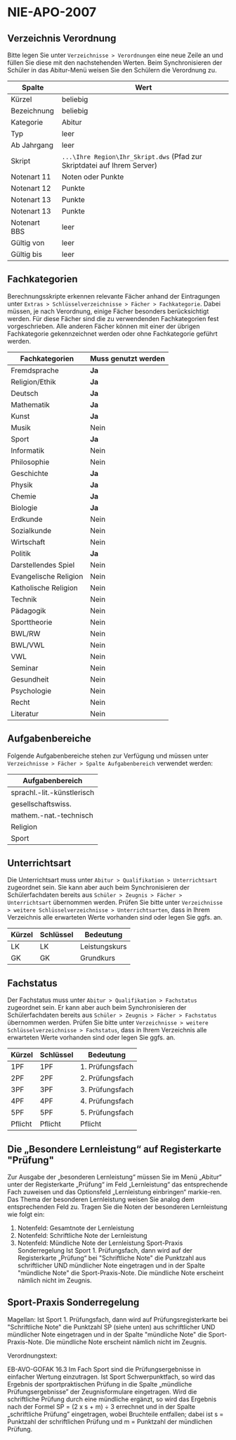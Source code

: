 # NIE-APO-2007

## Verzeichnis Verordnung

Bitte legen Sie unter ```Verzeichnisse > Verordnungen``` eine neue Zeile an und füllen Sie diese mit den nachstehenden Werten. Beim Synchronisieren der Schüler in das Abitur-Menü weisen Sie den Schülern die Verordnung zu.

|Spalte|Wert|
|--|--|
|Kürzel|beliebig|
|Bezeichnung|beliebig|
|Kategorie|Abitur|
|Typ|leer|
|Ab Jahrgang|leer|
|Skript|```...\Ihre Region\Ihr_Skript.dws``` (Pfad zur Skriptdatei auf Ihrem Server)|
|Notenart 11|Noten oder Punkte|
|Notenart 12|Punkte|
|Notenart 13|Punkte|
|Notenart 13|Punkte|
|Notenart BBS|leer|
|Gültig von |leer|
|Gültig bis|leer|

## Fachkategorien

Berechnungsskripte erkennen relevante Fächer anhand der Eintragungen unter `Extras > Schlüsselverzeichnisse > Fächer > Fachkategorie`. 
Dabei müssen, je nach Verordnung, einige Fächer besonders berücksichtigt werden. Für diese Fächer sind die zu verwendenden Fachkategorien fest vorgeschrieben. Alle anderen Fächer können mit einer der übrigen Fachkategorie gekennzeichnet werden oder ohne Fachkategorie geführt werden.

|Fachkategorien|Muss genutzt werden|
|--|--|
|Fremdsprache|**Ja**|
|Religion/Ethik|**Ja**|
|Deutsch|**Ja**|
|Mathematik|**Ja**|
|Kunst|**Ja**|
|Musik|Nein|
|Sport|**Ja**|
|Informatik|Nein|
|Philosophie|Nein|
|Geschichte|**Ja**|
|Physik|**Ja**|
|Chemie|**Ja**|
|Biologie|**Ja**|
|Erdkunde|Nein|
|Sozialkunde|Nein|
|Wirtschaft|Nein|
|Politik|**Ja**|
|Darstellendes Spiel|Nein|
|Evangelische Religion|Nein|
|Katholische Religion|Nein|
|Technik|Nein|
|Pädagogik|Nein|
|Sporttheorie|Nein|
|BWL/RW|Nein|
|BWL/VWL|Nein|
|VWL|Nein|
|Seminar|Nein|
|Gesundheit|Nein|
|Psychologie|Nein|
|Recht|Nein||
|Literatur|Nein|

## Aufgabenbereiche

Folgende Aufgabenbereiche stehen zur Verfügung und müssen unter ```Verzeichnisse > Fächer > Spalte Aufgabenbereich``` verwendet werden:

|Aufgabenbereich|
|--|
|sprachl.-lit.-künstlerisch|
|gesellschaftswiss.|
|mathem.-nat.-technisch|
|Religion|
|Sport|

## Unterrichtsart

Die Unterrichtsart muss unter ```Abitur > Qualifikation > Unterrichtsart``` zugeordnet sein. Sie kann aber auch beim Synchronisieren der Schülerfachdaten bereits aus ```Schüler > Zeugnis > Fächer > Unterrichtsart``` übernommen werden.
Prüfen Sie bitte unter ```Verzeichnisse > weitere Schlüsselverzeichnisse > Unterrichtsarten```,  dass in Ihrem Verzeichnis alle erwarteten Werte vorhanden sind oder legen Sie ggfs. an.

|Kürzel| Schlüssel |Bedeutung|
|--|--|--|
|LK|LK|Leistungskurs|
|GK|GK|Grundkurs|

## Fachstatus

Der Fachstatus muss unter ```Abitur > Qualifikation > Fachstatus``` zugeordnet sein. Er kann aber auch beim Synchronisieren der Schülerfachdaten bereits aus ```Schüler > Zeugnis > Fächer > Fachstatus``` übernommen werden.
Prüfen Sie bitte unter ```Verzeichnisse > weitere Schlüsselverzeichnisse > Fachstatus```,  dass in Ihrem Verzeichnis alle erwarteten Werte vorhanden sind oder legen Sie ggfs. an.

|Kürzel |Schlüssel |Bedeutung|
|--|--|--|
|1PF |1PF |1. Prüfungsfach|
|2PF |2PF |2. Prüfungsfach|
|3PF |3PF |3. Prüfungsfach|
|4PF |4PF |4. Prüfungsfach|
|5PF |5PF |5. Prüfungsfach|
|Pflicht|Pflicht|Pflicht|

## Die „Besondere Lernleistung“ auf Registerkarte "Prüfung"

Zur Ausgabe der „besonderen Lernleistung“ müssen Sie im Menü „Abitur“ unter der Registerkarte „Prüfung“ im Feld „Lernleistung“ das entsprechende Fach zuweisen und das Optionsfeld „Lernleistung einbringen“ markie-ren. Das Thema der besonderen Lernleistung weisen Sie analog dem entsprechenden Feld zu. Tragen Sie die Noten der besonderen Lernleistung wie folgt ein:

1. Notenfeld: Gesamtnote der Lernleistung
2. Notenfeld: Schriftliche Note der Lernleistung
3. Notenfeld: Mündliche Note der Lernleistung
Sport-Praxis Sonderregelung
Ist Sport 1. Prüfungsfach, dann wird auf der Registerkarte „Prüfung“ bei  "Schriftliche Note" die Punktzahl aus schriftlicher UND  mündlicher Note eingetragen und in der Spalte "mündliche Note" die Sport-Praxis-Note. Die mündliche Note erscheint nämlich nicht im Zeugnis.

## Sport-Praxis Sonderregelung

  Magellan:
  Ist Sport 1. Prüfungsfach, dann wird auf Prüfungsregisterkarte bei
  "Schriftliche Note" die Punktzahl SP (siehe unten) aus schriftlicher UND
  mündlicher Note eingetragen und in der Spalte "mündliche Note" die
  Sport-Praxis-Note. Die mündliche Note erscheint nämlich nicht im Zeugnis.

  Verordnungstext:
  
  EB-AVO-GOFAK 16.3 Im Fach Sport sind die Prüfungsergebnisse in einfacher
  Wertung einzutragen. Ist Sport Schwerpunktfach, so wird das Ergebnis der
  sportpraktischen Prüfung in die Spalte „mündliche Prüfungsergebnisse” der
  Zeugnisformulare eingetragen. Wird die schriftliche Prüfung durch eine
  mündliche ergänzt, so wird das Ergebnis nach der Formel
    SP = (2 x s + m) ÷ 3
  errechnet und in der Spalte „schriftliche Prüfung” eingetragen, wobei
  Bruchteile entfallen; dabei ist s = Punktzahl der schriftlichen Prüfung
  und m = Punktzahl der mündlichen Prüfung.

